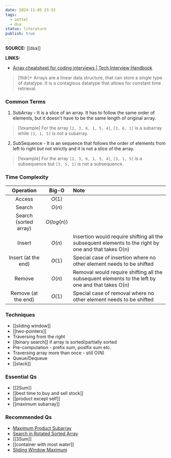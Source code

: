 ```yaml
---
date: 2024-11-05 23:33
tags:
  - zettel
  - dsa
status: literature
publish: true
---
```

**SOURCE:** [[dsa]]

**LINKS:** 
- [Array cheatsheet for coding interviews | Tech Interview Handbook](https://www.techinterviewhandbook.org/algorithms/array/#introduction)

> [!tldr]+
> Arrays are a linear data structure, that can store a single type of datatype. It is a contagious datatype that allows for constant time retrieval.

### Common Terms
1. SubArray - It is a slice of an array. It has to follow the same order of elements, but it doesn't have to be the same length of original array. 
> [!example]
> For the array `[2, 3, 6, 1, 5, 4]`, `[3, 6, 1]` is a subarray while `[3, 1, 5]` is not a subarray.

2. SubSequence - It is an sequence that follows the order of elements from left to right but not strictly and it is not a slice of the array. 
> [!example]
> For the array `[2, 3, 6, 1, 5, 4]`, `[3, 1, 5]` is a subsequence but `[3, 5, 1]` is not a subsequence.

### Time Complexity

|       Operation       |    Big-O    | Note                                                                                                 |
| :-------------------: | :---------: | :--------------------------------------------------------------------------------------------------- |
|        Access         |   $O(1)$    |                                                                                                      |
|        Search         |   $O(n)$    |                                                                                                      |
| Search (sorted array) | $O(log(n))$ |                                                                                                      |
|        Insert         |   $O(n)$    | Insertion would require shifting all the subsequent elements to the right by one and that takes O(n) |
|  Insert (at the end)  |   $O(1)$    | Special case of insertion where no other element needs to be shifted                                 |
|        Remove         |   $O(n)$    | Removal would require shifting all the subsequent elements to the left by one and that takes O(n)    |
|  Remove (at the end)  |   $O(1)$    | Special case of removal where no other element needs to be shifted                                   |

### Techniques
- [[sliding window]]
- [[two-pointers]]
- Traversing from the right
- [[binary search]] if array is sorted/partially sorted
- Pre-computation - prefix sum, postfix sum etc.
- Traversing array more than once - still O(N)
- Queue/Dequeue
- [[stack]]

### Essential Qs
- [[2Sum]]
- [[best time to buy and sell stock]]
- [[product except self]]
- [[maximum subarray]]

### Recommended Qs
- [Maximum Product Subarray](https://github.com/Srikar-V675/DSA-Problems/blob/0c573923a912f903467d06e646b0a266d4e06d7b/Arrays%20%7C%20Strings/Medium/6.%20Maximum%20Product%20Subarray.md#L4)
- [Search in Rotated Sorted Array](https://github.com/Srikar-V675/DSA-Problems/blob/0c573923a912f903467d06e646b0a266d4e06d7b/Arrays%20%7C%20Strings/Medium/7.%20Search%20Rotated%20Array.md#L4)
- [[3Sum]]
- [[container with most water]]
- [Sliding Window Maximum](https://github.com/Srikar-V675/DSA-Problems/blob/0c573923a912f903467d06e646b0a266d4e06d7b/Arrays%20%7C%20Strings/Hard/1.%20Sliding%20Window%20Maximum.md#L4)
